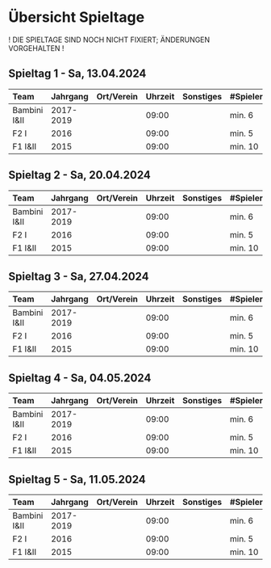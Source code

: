 # Übersicht Spieltage

! DIE SPIELTAGE SIND NOCH NICHT FIXIERT; ÄNDERUNGEN VORGEHALTEN !

## Spieltag 1 - Sa, 13.04.2024

| Team         | Jahrgang  | Ort/Verein           | Uhrzeit | Sonstiges                                                       | #Spieler |
| :----------- | :-------- | :------------------- | :------ | :-------------------------------------------------------------- | :------- |
| Bambini I&II | 2017-2019 |                      | 09:00   |                                                                 | min. 6   |
| F2 I         | 2016      |                      | 09:00   |                                                                 | min. 5   |
| F1 I&II      | 2015      |                      | 09:00   |                                                                 | min. 10  |

## Spieltag 2 - Sa, 20.04.2024

| Team         | Jahrgang  | Ort/Verein           | Uhrzeit | Sonstiges                                                       | #Spieler |
| :----------- | :-------- | :------------------- | :------ | :-------------------------------------------------------------- | :------- |
| Bambini I&II | 2017-2019 |                      | 09:00   |                                                                 | min. 6   |
| F2 I         | 2016      |                      | 09:00   |                                                                 | min. 5   |
| F1 I&II      | 2015      |                      | 09:00   |                                                                 | min. 10  |

## Spieltag 3 - Sa, 27.04.2024

| Team         | Jahrgang  | Ort/Verein           | Uhrzeit | Sonstiges                                                       | #Spieler |
| :----------- | :-------- | :------------------- | :------ | :-------------------------------------------------------------- | :------- |
| Bambini I&II | 2017-2019 |                      | 09:00   |                                                                 | min. 6   |
| F2 I         | 2016      |                      | 09:00   |                                                                 | min. 5   |
| F1 I&II      | 2015      |                      | 09:00   |                                                                 | min. 10  |

## Spieltag 4 - Sa, 04.05.2024

| Team         | Jahrgang  | Ort/Verein           | Uhrzeit | Sonstiges                                                       | #Spieler |
| :----------- | :-------- | :------------------- | :------ | :-------------------------------------------------------------- | :------- |
| Bambini I&II | 2017-2019 |                      | 09:00   |                                                                 | min. 6   |
| F2 I         | 2016      |                      | 09:00   |                                                                 | min. 5   |
| F1 I&II      | 2015      |                      | 09:00   |                                                                 | min. 10  |

## Spieltag 5 - Sa, 11.05.2024

| Team         | Jahrgang  | Ort/Verein           | Uhrzeit | Sonstiges                                                       | #Spieler |
| :----------- | :-------- | :------------------- | :------ | :-------------------------------------------------------------- | :------- |
| Bambini I&II | 2017-2019 |                      | 09:00   |                                                                 | min. 6   |
| F2 I         | 2016      |                      | 09:00   |                                                                 | min. 5   |
| F1 I&II      | 2015      |                      | 09:00   |                                                                 | min. 10  |
